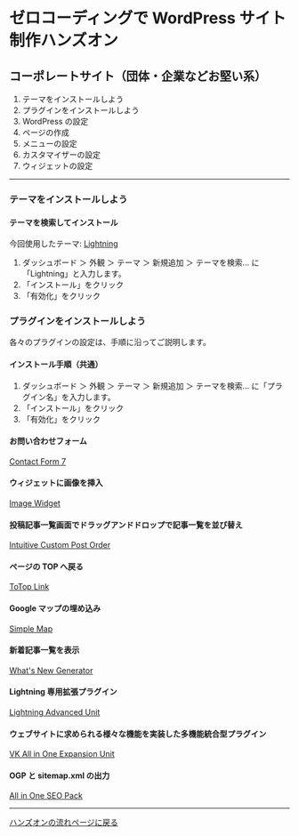 # ゼロコーディングで WordPress サイト制作ハンズオン

## コーポレートサイト（団体・企業などお堅い系）

1. テーマをインストールしよう
1. プラグインをインストールしよう
1. WordPress の設定
1. ページの作成
1. メニューの設定
1. カスタマイザーの設定
1. ウィジェットの設定

----

### テーマをインストールしよう

#### テーマを検索してインストール

今回使用したテーマ: [Lightning](https://ja.wordpress.org/themes/lightning/)

1. ダッシュボード ＞ 外観 ＞ テーマ ＞ 新規追加 ＞ テーマを検索… に「Lightning」と入力します。
1. 「インストール」をクリック
1. 「有効化」をクリック

### プラグインをインストールしよう

各々のプラグインの設定は、手順に沿ってご説明します。

#### インストール手順（共通）

1. ダッシュボード ＞ 外観 ＞ テーマ ＞ 新規追加 ＞ テーマを検索… に「プラグイン名」を入力します。
1. 「インストール」をクリック
1. 「有効化」をクリック

#### お問い合わせフォーム

[Contact Form 7](https://ja.wordpress.org/plugins/contact-form-7/)

#### ウィジェットに画像を挿入

[Image Widget](https://ja.wordpress.org/plugins/image-widget/)

#### 投稿記事一覧画面でドラッグアンドドロップで記事一覧を並び替え

[Intuitive Custom Post Order](https://ja.wordpress.org/plugins/intuitive-custom-post-order/)

#### ページの TOP へ戻る

[ToTop Link](https://ja.wordpress.org/plugins/totop-link/)

#### Google マップの埋め込み

[Simple Map](https://ja.wordpress.org/plugins/simple-map/)

#### 新着記事一覧を表示

[What's New Generator](https://ja.wordpress.org/plugins/whats-new-genarator/)

#### Lightning 専用拡張プラグイン

[Lightning Advanced Unit](https://wordpress.org/plugins/lightning-advanced-unit/)

#### ウェブサイトに求められる様々な機能を実装した多機能統合型プラグイン

[VK All in One Expansion Unit](https://ja.wordpress.org/plugins/vk-all-in-one-expansion-unit/)

#### OGP と sitemap.xml の出力

[All in One SEO Pack](https://srd.wordpress.org/plugins/all-in-one-seo-pack/)

----

[ハンズオンの流れページに戻る](https://github.com/wckansai2016/zerocoding-hands-on/blob/master/README.md#ハンズオンの流れ)
